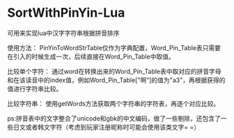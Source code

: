 # SortWithPinYin-Lua
可用来实现lua中汉字字符串根据拼音排序

使用方法：
PinYinToWordStrTable仅作为字典配置，Word_Pin_Table表只需要在引入的时候生成一次，后续直接在Word_Pin_Table中取值。

比较单个字符：
通过word在转换出来的Word_Pin_Table表中取对应的拼音字母和在该读音中的index值，例如Word_Pin_Table["啊"]的值为"a3"，再根据获得的值进行字符串比较。

比较字符串：
使用getWords方法获取两个字符串的字符表，再逐个对应比较。

ps:拼音表中的文字整合了unicode和gbk的中文编码，做了一些剔除，还包含了一些日文或者韩文字符（考虑到玩家注册昵称时可能会使用该类文字= =）
